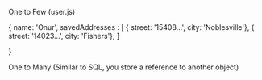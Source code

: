 One to Few (user.js)

{
    name: 'Onur',
    savedAddresses : [
        { street: '15408...', city: 'Noblesville'},
        { street: '14023...', city: 'Fishers'},
    ]

}



One to Many (Similar to SQL, you store a reference to another object)